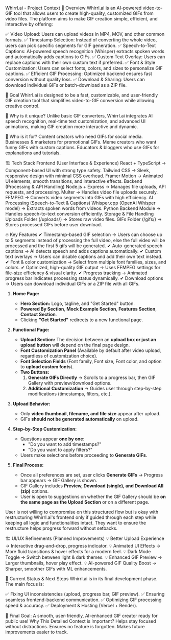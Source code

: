 Whirrl.ai - Project Context
🌟 Overview
Whirrl.ai is an AI-powered video-to-GIF tool that allows users to create high-quality, customized GIFs from video files. The platform aims to make GIF creation simple, efficient, and interactive by offering:

✅ Video Upload: Users can upload videos in MP4, MOV, and other common formats.
✅ Timestamp Selection: Instead of converting the whole video, users can pick specific segments for GIF generation.
✅ Speech-to-Text Captions: AI-powered speech recognition (Whisper) extracts spoken words and automatically adds captions to GIFs.
✅ Custom Text Overlay: Users can replace captions with their own custom text if preferred.
✅ Font & Style Customization: Users can select fonts, colors, and sizes to personalize GIF captions.
✅ Efficient GIF Processing: Optimized backend ensures fast conversion without quality loss.
✅ Download & Sharing: Users can download individual GIFs or batch-download as a ZIP file.

🎯 Goal
Whirrl.ai is designed to be a fast, customizable, and user-friendly GIF creation tool that simplifies video-to-GIF conversion while allowing creative control.

🔹 Why is it unique?
Unlike basic GIF converters, Whirrl.ai integrates AI speech recognition, real-time text customization, and advanced UI animations, making GIF creation more interactive and dynamic.

🔹 Who is it for?
Content creators who need GIFs for social media.
Businesses & marketers for promotional GIFs.
Meme creators who want funny GIFs with custom captions.
Educators & bloggers who use GIFs for explanations and tutorials.

🏗️ Tech Stack
Frontend (User Interface & Experience)
React + TypeScript → Component-based UI with strong type safety.
Tailwind CSS → Sleek, responsive design with minimal CSS overhead.
Framer Motion → Animated UI elements, smooth transitions, and interactive effects.
Backend (Processing & API Handling)
Node.js + Express → Manages file uploads, API requests, and processing.
Multer → Handles video file uploads securely.
FFMPEG → Converts video segments into GIFs with high efficiency.
AI Processing (Speech-to-Text & Captions)
Whisper.cpp (OpenAI Whisper model) → Extracts spoken words from videos.
Python Backend Module → Handles speech-to-text conversion efficiently.
Storage & File Handling
Uploads Folder (/uploads/) → Stores raw video files.
GIFs Folder (/gifs/) → Stores processed GIFs before user download.

🔥 Key Features
✔ Timestamp-based GIF selection → Users can choose up to 5 segments instead of processing the full video, else the full video will be processed and the first 5 gifs will be generated.
✔ Auto-generated speech captions → AI detects speech and adds captions automatically.
✔ Custom text overlays → Users can disable captions and add their own text instead.
✔ Font & color customization → Select from multiple font families, sizes, and colors.
✔ Optimized, high-quality GIF output → Uses FFMPEG settings for file-size efficiency & visual clarity.
✔ Progress tracking → Animated progress bar indicates processing status dynamically.
✔ Download options → Users can download individual GIFs or a ZIP file with all GIFs.

1) **Home Page:**  
   - **Hero Section:** Logo, tagline, and "Get Started" button.  
   - **Powered By Section**, **Mock Example Section**, **Features Section**, **Contact Section**.  
   - Clicking **"Get Started"** redirects to a new functional page.  

2) **Functional Page:**  
   - **Upload Section:** The decision between an **upload box or just an upload button** will depend on the final page design.  
   - **Font Customization Panel** (Available by default after video upload, regardless of customization choice).  
   - **Font Selection Fields** (Font family, Font size, Font color, and option to **upload custom fonts**).  
   - **Two Buttons:**  
     1. **Generate GIFs Directly** → Scrolls to a progress bar, then GIF Gallery with preview/download options.  
     2. **Additional Customization** → Guides user through step-by-step modifications (timestamps, filters, etc.).  

3) **Upload Behavior:**  
   - Only **video thumbnail, filename, and file size** appear after upload.  
   - GIFs **should not be generated automatically** on upload.  

4) **Step-by-Step Customization:**  
   - Questions appear **one by one**:  
     - "Do you want to add timestamps?"  
     - "Do you want to apply filters?"  
   - Users make selections before proceeding to **Generate GIFs**.  

5) **Final Process:**  
   - Once all preferences are set, user clicks **Generate GIFs** → Progress bar appears → GIF Gallery is shown.  
   - GIF Gallery includes **Preview, Download (single), and Download All (zip)** options.  
   - User is open to suggestions on whether the GIF Gallery should be **on the same page as the Upload Section** or on a different page.  

User is not willing to compromise on this structured flow but is okay with restructuring Whirrl.ai's frontend only if guided through each step while keeping all logic and functionalities intact. They want to ensure the restructure helps progress forward without setbacks.

🏗️ UI/UX Refinements (Planned Improvements)
💡 Better Upload Experience → Interactive drag-and-drop, progress indicator.
💡 Animated UI Effects → More fluid transitions & hover effects for a modern feel.
💡 Dark Mode Toggle → Switch between light & dark themes.
💡 Enhanced GIF Preview → Larger thumbnails, hover play effect.
💡 AI-powered GIF Quality Boost → Sharper, smoother GIFs with ML enhancements.

🚀 Current Status & Next Steps
Whirrl.ai is in its final development phase. The main focus is:

✅ Fixing UI inconsistencies (upload, progress bar, GIF preview).
✅ Ensuring seamless frontend-backend communication.
✅ Optimizing GIF processing speed & accuracy.
✅ Deployment & Hosting (Vercel + Render).

🎯 Final Goal: A smooth, user-friendly, AI-enhanced GIF creator ready for public use!
Why This Detailed Context is Important?
Helps stay focused without distractions.
Ensures no feature is forgotten.
Makes future improvements easier to track.